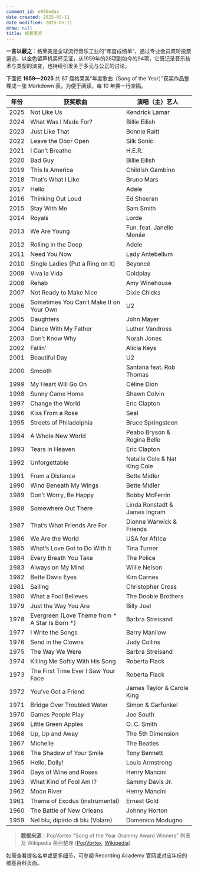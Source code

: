 ```yaml
---
comment_id: e095edaa
date created: 2025-05-11
date modified: 2025-05-11
draw: null
title: 格莱美奖
---
```

**一言以蔽之**：格莱美是全球流行音乐工业的“年度成绩单”，通过专业会员双轮投票遴选、以金色留声机奖杯见证，从1959年的28项到如今的94项，它既记录音乐技术与类型的演变，也持续引发关于多元与公正的讨论。

下面把 **1959—2025** 共 67 届格莱美“年度歌曲（Song of the Year）”获奖作品整理成一张 Markdown 表。为便于阅读，每 10 年换一行空隔。

|年份|获奖歌曲|演唱（主）艺人|
|---|---|---|
|2025|Not Like Us|Kendrick Lamar|
|2024|What Was I Made For?|Billie Eilish|
|2023|Just Like That|Bonnie Raitt|
|2022|Leave the Door Open|Silk Sonic|
|2021|I Can’t Breathe|H.E.R.|
|2020|Bad Guy|Billie Eilish|
|2019|This Is America|Childish Gambino|
|2018|That’s What I Like|Bruno Mars|
|2017|Hello|Adele|
|2016|Thinking Out Loud|Ed Sheeran|
|2015|Stay With Me|Sam Smith|
|2014|Royals|Lorde|
|2013|We Are Young|Fun. feat. Janelle Monáe|
|2012|Rolling in the Deep|Adele|
|2011|Need You Now|Lady Antebellum|
|2010|Single Ladies (Put a Ring on It)|Beyoncé|
|2009|Viva la Vida|Coldplay|
|2008|Rehab|Amy Winehouse|
|2007|Not Ready to Make Nice|Dixie Chicks|
|2006|Sometimes You Can’t Make It on Your Own|U2|
|2005|Daughters|John Mayer|
|2004|Dance With My Father|Luther Vandross|
|2003|Don’t Know Why|Norah Jones|
|2002|Fallin’|Alicia Keys|
|2001|Beautiful Day|U2|
|2000|Smooth|Santana feat. Rob Thomas|
|1999|My Heart Will Go On|Céline Dion|
|1998|Sunny Came Home|Shawn Colvin|
|1997|Change the World|Eric Clapton|
|1996|Kiss From a Rose|Seal|
|1995|Streets of Philadelphia|Bruce Springsteen|
|1994|A Whole New World|Peabo Bryson & Regina Belle|
|1993|Tears in Heaven|Eric Clapton|
|1992|Unforgettable|Natalie Cole & Nat King Cole|
|1991|From a Distance|Bette Midler|
|1990|Wind Beneath My Wings|Bette Midler|
|1989|Don’t Worry, Be Happy|Bobby McFerrin|
|1988|Somewhere Out There|Linda Ronstadt & James Ingram|
|1987|That’s What Friends Are For|Dionne Warwick & Friends|
|1986|We Are the World|USA for Africa|
|1985|What’s Love Got to Do With It|Tina Turner|
|1984|Every Breath You Take|The Police|
|1983|Always on My Mind|Willie Nelson|
|1982|Bette Davis Eyes|Kim Carnes|
|1981|Sailing|Christopher Cross|
|1980|What a Fool Believes|The Doobie Brothers|
|1979|Just the Way You Are|Billy Joel|
|1978|Evergreen (Love Theme from * A Star Is Born *)|Barbra Streisand|
|1977|I Write the Songs|Barry Manilow|
|1976|Send in the Clowns|Judy Collins|
|1975|The Way We Were|Barbra Streisand|
|1974|Killing Me Softly With His Song|Roberta Flack|
|1973|The First Time Ever I Saw Your Face|Roberta Flack|
|1972|You’ve Got a Friend|James Taylor & Carole King|
|1971|Bridge Over Troubled Water|Simon & Garfunkel|
|1970|Games People Play|Joe South|
|1969|Little Green Apples|O. C. Smith|
|1968|Up, Up and Away|The 5th Dimension|
|1967|Michelle|The Beatles|
|1966|The Shadow of Your Smile|Tony Bennett|
|1965|Hello, Dolly!|Louis Armstrong|
|1964|Days of Wine and Roses|Henry Mancini|
|1963|What Kind of Fool Am I?|Sammy Davis Jr.|
|1962|Moon River|Henry Mancini|
|1961|Theme of Exodus (instrumental)|Ernest Gold|
|1960|The Battle of New Orleans|Johnny Horton|
|1959|Nel blu, dipinto di blu (Volare)|Domenico Modugno|

> **数据来源**：PopVortex “Song of the Year Grammy Award Winners” 列表及 Wikipedia 条目整理 ([PopVortex](https://www.popvortex.com/music/grammy-awards/song-of-the-year.php "Song of the Year Grammy Award Winners"), [Wikipedia](https://en.wikipedia.org/wiki/Grammy_Award_for_Song_of_the_Year "Grammy Award for Song of the Year - Wikipedia"))

如需查看提名名单或更多细节，可参阅 Recording Academy 官网或对应年份的维基百科页面。
